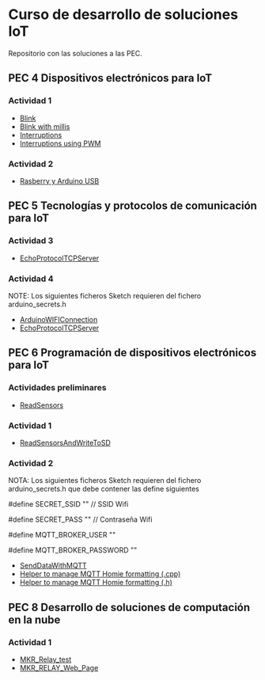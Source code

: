 # Curso de desarrollo de soluciones IoT
Repositorio con las soluciones a las PEC.

## PEC 4 Dispositivos electrónicos para IoT

### Actividad 1

- [Blink](PEC4/Actividad_1/Blink/Blink.ino)
- [Blink with millis](PEC4/Actividad_1/Blink_with_millis/Blink_with_millis.ino)
- [Interruptions](PEC4/Actividad_1/Interruptions/Interruptions.ino)
- [Interruptions using PWM](PEC4/Actividad_1/Interruptions_with_PWM/Interruptions_with_PWM.ino)

### Actividad 2
- [Rasberry y Arduino USB](PEC4/Actividad_2/RaspberryPI_Arduino_USB/RaspberryPI_Arduino_USB.ino)
 
## PEC 5 Tecnologías y protocolos de comunicación para IoT

### Actividad 3

- [EchoProtocolTCPServer](PEC5/Actividad_3/EchoProtocolTCPServer.py)

### Actividad 4

NOTE: Los siguientes ficheros Sketch requieren del fichero arduino_secrets.h

- [ArduinoWIFIConnection](PEC5/Actividad_4/ArduinoWIFIConnection/ArduinoWIFIConnection.ino) 
- [EchoProtocolTCPServer](PEC5/Actividad_4/ArduinoEchoProtocolClient/ArduinoEchoProtocolClient.ino)

 
## PEC 6 Programación de dispositivos electrónicos para IoT

### Actividades preliminares

- [ReadSensors](PEC6/Activity_1/ReadSensors/ReadSensors.ino) 

### Actividad 1

- [ReadSensorsAndWriteToSD](PEC6/Activity_1/ReadSensorsWriteSD/ReadSensorsWriteSD.ino) 

### Actividad 2

NOTA: Los siguientes ficheros Sketch requieren del fichero arduino_secrets.h que debe contener las define siguientes

#define SECRET_SSID "" // SSID Wifi 

#define SECRET_PASS "" // Contraseña Wifi 

#define MQTT_BROKER_USER "" 

#define MQTT_BROKER_PASSWORD ""

- [SendDataWithMQTT](PEC6/Activity_2/SendDataWithMQTT/SendDataWithMQTT.ino) 
- [Helper to manage MQTT Homie formatting (.cpp)](PEC6/Activity_2/SendDataWithMQTT/MQTT_Homie_Device_Helper.cpp) 
- [Helper to manage MQTT Homie formatting (.h)](PEC6/Activity_2/SendDataWithMQTT/MQTT_Homie_Device_Helper.h) 

## PEC 8 Desarrollo de soluciones de computación en la nube

### Actividad 1

- [MKR_Relay_test](PEC8/Actividad_1/MKR_RELAY_test/MKR_RELAY_test.ino) 
- [MKR_RELAY_Web_Page](PEC8/Actividad_1/MKR_RELAY_Web_Page/MKR_RELAY_Web_Pageino) 


